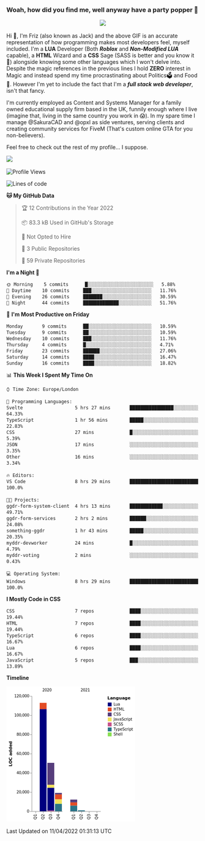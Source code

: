 ### Woah, how did you find me, well anyway have a party popper 🎉

<p align="center">
  <img  src="https://66.media.tumblr.com/d2766024a15e8c140bf20f314664eed2/d1615166bf58615c-d8/s400x600/aabc473a64edc43599d5345fd1e9e792d66ecc48.gifv">
</p>

Hi :wave:, I'm Friz (also known as Jack) and the above GIF is an accurate representation of how programming makes most developers feel, myself included. I'm a **LUA** Developer (Both ***Roblox*** and ***Non-Modified LUA*** capable), a **HTML** Wizard and a **CSS** Sage (SASS is better and you know it :pray:) alongside knowing some other languages which I won't delve into. Despite the magic references in the previous lines I hold **ZERO** interest in Magic and instead spend my time procrastinating about Politics🗳️ and Food🍔. However I'm yet to include the fact that I'm a ***full stack web developer***, isn't that fancy.

I'm currently employed as Content and Systems Manager for a family owned educational supply firm based in the UK, funnily enough where I live (imagine that, living in the same country you work in 😱). In my spare time I manage @SakuraCAD and @opxl as side ventures, serving clients and creating community services for FiveM (That's custom online GTA for you non-believers).

Feel free to check out the rest of my profile... I suppose.

<a href="https://github.com/anuraghazra/github-readme-stats">
  <img  src="https://github-readme-stats.vercel.app/api?username=JackOPXL&count_private=true&show_icons=true&theme=tokyonight" />
</a>



<!--START_SECTION:waka-->
![Profile Views](http://img.shields.io/badge/Profile%20Views-0-blue)

![Lines of code](https://img.shields.io/badge/From%20Hello%20World%20I%27ve%20Written-190%20Thousand%20lines%20of%20code-blue)

**🐱 My GitHub Data** 

> 🏆 12 Contributions in the Year 2022
 > 
> 📦 83.3 kB Used in GitHub's Storage 
 > 
> 🚫 Not Opted to Hire
 > 
> 📜 3 Public Repositories 
 > 
> 🔑 59 Private Repositories  
 > 
**I'm a Night 🦉** 

```text
🌞 Morning    5 commits      █░░░░░░░░░░░░░░░░░░░░░░░░   5.88% 
🌆 Daytime    10 commits     ███░░░░░░░░░░░░░░░░░░░░░░   11.76% 
🌃 Evening    26 commits     ███████░░░░░░░░░░░░░░░░░░   30.59% 
🌙 Night      44 commits     █████████████░░░░░░░░░░░░   51.76%

```
📅 **I'm Most Productive on Friday** 

```text
Monday       9 commits      ██░░░░░░░░░░░░░░░░░░░░░░░   10.59% 
Tuesday      9 commits      ██░░░░░░░░░░░░░░░░░░░░░░░   10.59% 
Wednesday    10 commits     ███░░░░░░░░░░░░░░░░░░░░░░   11.76% 
Thursday     4 commits      █░░░░░░░░░░░░░░░░░░░░░░░░   4.71% 
Friday       23 commits     ██████░░░░░░░░░░░░░░░░░░░   27.06% 
Saturday     14 commits     ████░░░░░░░░░░░░░░░░░░░░░   16.47% 
Sunday       16 commits     ████░░░░░░░░░░░░░░░░░░░░░   18.82%

```


📊 **This Week I Spent My Time On** 

```text
⌚︎ Time Zone: Europe/London

💬 Programming Languages: 
Svelte                   5 hrs 27 mins       ████████████████░░░░░░░░░   64.33% 
TypeScript               1 hr 56 mins        █████░░░░░░░░░░░░░░░░░░░░   22.83% 
CSS                      27 mins             █░░░░░░░░░░░░░░░░░░░░░░░░   5.39% 
JSON                     17 mins             ░░░░░░░░░░░░░░░░░░░░░░░░░   3.35% 
Other                    16 mins             ░░░░░░░░░░░░░░░░░░░░░░░░░   3.34%

🔥 Editors: 
VS Code                  8 hrs 29 mins       █████████████████████████   100.0%

🐱‍💻 Projects: 
ggdr-form-system-client  4 hrs 13 mins       ████████████░░░░░░░░░░░░░   49.71% 
ggdr-form-services       2 hrs 2 mins        ██████░░░░░░░░░░░░░░░░░░░   24.08% 
something-ggdr           1 hr 43 mins        █████░░░░░░░░░░░░░░░░░░░░   20.35% 
myddr-devworker          24 mins             █░░░░░░░░░░░░░░░░░░░░░░░░   4.79% 
myddr-voting             2 mins              ░░░░░░░░░░░░░░░░░░░░░░░░░   0.43%

💻 Operating System: 
Windows                  8 hrs 29 mins       █████████████████████████   100.0%

```

**I Mostly Code in CSS** 

```text
CSS                      7 repos             ████░░░░░░░░░░░░░░░░░░░░░   19.44% 
HTML                     7 repos             ████░░░░░░░░░░░░░░░░░░░░░   19.44% 
TypeScript               6 repos             ████░░░░░░░░░░░░░░░░░░░░░   16.67% 
Lua                      6 repos             ████░░░░░░░░░░░░░░░░░░░░░   16.67% 
JavaScript               5 repos             ███░░░░░░░░░░░░░░░░░░░░░░   13.89%

```


**Timeline**

![Chart not found](https://raw.githubusercontent.com/JackOPXL/JackOPXL/master/charts/bar_graph.png) 


 Last Updated on 11/04/2022 01:31:13 UTC
<!--END_SECTION:waka-->

